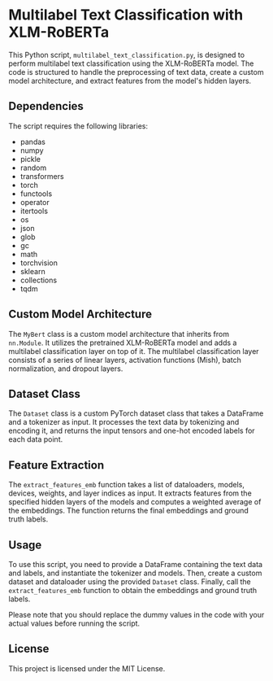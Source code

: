 # Multilabel Text Classification with XLM-RoBERTa

This Python script, `multilabel_text_classification.py`, is designed to perform multilabel text classification using the XLM-RoBERTa model. The code is structured to handle the preprocessing of text data, create a custom model architecture, and extract features from the model's hidden layers.

## Dependencies

The script requires the following libraries:

- pandas
- numpy
- pickle
- random
- transformers
- torch
- functools
- operator
- itertools
- os
- json
- glob
- gc
- math
- torchvision
- sklearn
- collections
- tqdm

## Custom Model Architecture

The `MyBert` class is a custom model architecture that inherits from `nn.Module`. It utilizes the pretrained XLM-RoBERTa model and adds a multilabel classification layer on top of it. The multilabel classification layer consists of a series of linear layers, activation functions (Mish), batch normalization, and dropout layers.

## Dataset Class

The `Dataset` class is a custom PyTorch dataset class that takes a DataFrame and a tokenizer as input. It processes the text data by tokenizing and encoding it, and returns the input tensors and one-hot encoded labels for each data point.

## Feature Extraction

The `extract_features_emb` function takes a list of dataloaders, models, devices, weights, and layer indices as input. It extracts features from the specified hidden layers of the models and computes a weighted average of the embeddings. The function returns the final embeddings and ground truth labels.

## Usage

To use this script, you need to provide a DataFrame containing the text data and labels, and instantiate the tokenizer and models. Then, create a custom dataset and dataloader using the provided `Dataset` class. Finally, call the `extract_features_emb` function to obtain the embeddings and ground truth labels.

Please note that you should replace the dummy values in the code with your actual values before running the script.

## License

This project is licensed under the MIT License.